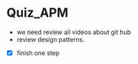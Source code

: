 # Quiz_APM
- we need review all videos about git hub 
- review design patterns. 
- [x] finish one step



